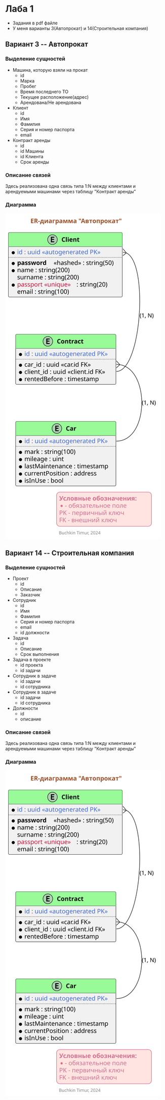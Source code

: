 # Лаба 1
- Задания в pdf файле
- У меня варианты 3(Автопрокат) и 14(Строительная компания)

## Вариант 3 -- Автопрокат
### Выделение сущностей
- Машина, которую взяли на прокат
    - id
    - Марка
    - Пробег
    - Время последнего ТО
    - Текущее расположение(адрес)
    - Арендована/Не арендована
- Клиент
    - id
    - Имя
    - Фамилия
    - Серия и номер паспорта
    - email
- Контракт аренды
    - id
    - id Машины
    - id Клиента
    - Срок аренды
### Описание связей
Здесь реализована одна связь типа 1:N между клиентами и арендуемыми машинами через таблицу "Контракт аренды"

### Диаграмма
![](./Carsharing.svg)

## Вариант 14 -- Строительная компания
### Выделение сущностей
- Проект
    - id
    - Описание
    - Заказчик
- Сотрудник
    - id
    - Имя
    - Фамилия
    - Серия и номер паспорта
    - email
    - id должности
- Задача
    - id
    - Описание
    - Срок выполнения
- Задача в проекте
    - id проекта
    - id задачи
- Сотрудник в задаче
    - id задачи
    - id сотрудника
- Сотрудник в задаче
    - id задачи
    - id сотрудника
- Должности
    - id
    - описание
### Описание связей
Здесь реализована одна связь типа 1:N между клиентами и арендуемыми машинами через таблицу "Контракт аренды"

### Диаграмма
![](./Carsharing.svg)

